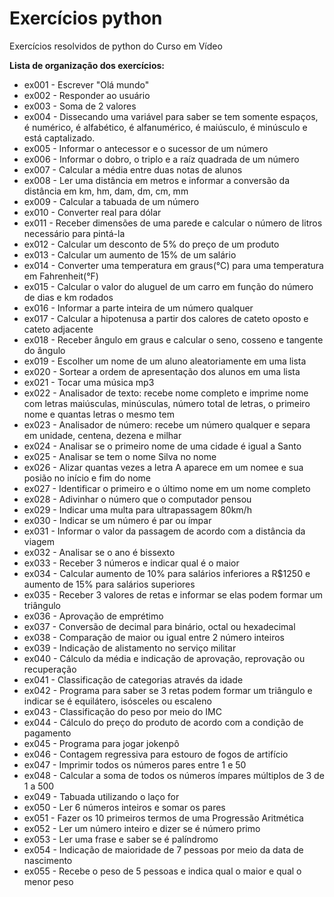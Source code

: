 # Exercícios python
 Exercícios resolvidos de python do Curso em Vídeo

**Lista de organização dos exercícios:**

* ex001 - Escrever "Olá mundo"
* ex002 - Responder ao usuário
* ex003 - Soma de 2 valores
* ex004 - Dissecando uma variável para saber se tem somente espaços, é numérico, é alfabético, é alfanumérico, é maiúsculo, é minúsculo e está captalizado.
* ex005 - Informar o antecessor e o sucessor de um número
* ex006 - Informar o dobro, o triplo e a raíz quadrada de um número
* ex007 - Calcular a média entre duas notas de alunos
* ex008 - Ler uma distância em metros e informar a conversão da distância em km, hm, dam, dm, cm, mm
* ex009 - Calcular a tabuada de um número
* ex010 - Converter real para dólar
* ex011 - Receber dimensões de uma parede e calcular o número de litros necessário para pintá-la
* ex012 - Calcular um desconto de 5% do preço de um produto
* ex013 - Calcular um aumento de 15% de um salário
* ex014 - Converter uma temperatura em graus(°C) para uma temperatura em Fahrenheit(°F)
* ex015 - Calcular o valor do aluguel de um carro em função do número de dias e km rodados
* ex016 - Informar a parte inteira de um número qualquer
* ex017 - Calcular a hipotenusa a partir dos calores de cateto oposto e cateto adjacente
* ex018 - Receber ângulo em graus e calcular o seno, cosseno e tangente do ângulo
* ex019 - Escolher um nome de um aluno aleatoriamente em uma lista
* ex020 - Sortear a ordem de apresentação dos alunos em uma lista
* ex021 - Tocar uma música mp3
* ex022 - Analisador de texto: recebe nome completo e imprime nome com letras maiúsculas, minúsculas, número total de letras, o primeiro nome e quantas letras o mesmo tem
* ex023 - Analisador de número: recebe um número qualquer e separa em unidade, centena, dezena e milhar
* ex024 - Analisar se o primeiro nome de uma cidade é igual a Santo
* ex025 - Analisar se tem o nome Silva no nome
* ex026 - Alizar quantas vezes a letra A aparece em um nomee e sua posião no início e fim do nome
* ex027 - Identificar o primeiro e o último nome em um nome completo
* ex028 - Adivinhar o número que o computador pensou
* ex029 - Indicar uma multa para ultrapassagem 80km/h
* ex030 - Indicar se um número é par ou ímpar
* ex031 - Informar o valor da passagem de acordo com a distância da viagem
* ex032 - Analisar se o ano é bissexto
* ex033 - Receber 3 números e indicar qual é o maior
* ex034 - Calcular aumento de 10% para salários inferiores a R$1250 e aumento de 15% para salários superiores
* ex035 - Receber 3 valores de retas e informar se elas podem formar um triângulo
* ex036 - Aprovação de emprétimo
* ex037 - Conversão de decimal para binário, octal ou hexadecimal
* ex038 - Comparação de maior ou igual entre 2 número inteiros
* ex039 - Indicação de alistamento no serviço militar 
* ex040 - Cálculo da média e indicação de aprovação, reprovação ou recuperação
* ex041 - Classificação de categorias através da idade
* ex042 - Programa para saber se 3 retas podem formar um triângulo e indicar se é equilátero, isósceles ou escaleno
* ex043 - Classificação do peso por meio do IMC
* ex044 - Cálculo do preço do produto de acordo com a condição de pagamento
* ex045 - Programa para jogar jokenpô
* ex046 - Contagem regressiva para estouro de fogos de artifício
* ex047 - Imprimir todos os números pares entre 1 e 50
* ex048 - Calcular a soma de todos os números ímpares múltiplos de 3 de 1 a 500
* ex049 - Tabuada utilizando o laço for
* ex050 - Ler 6 números inteiros e somar os pares
* ex051 - Fazer os 10 primeiros termos de uma Progressão Aritmética
* ex052 - Ler um número inteiro e dizer se é número primo
* ex053 - Ler uma frase e saber se é palíndromo
* ex054 - Indicação de maioridade de 7 pessoas por meio da data de nascimento
* ex055 - Recebe o peso de 5 pessoas e indica qual o maior e qual o menor peso